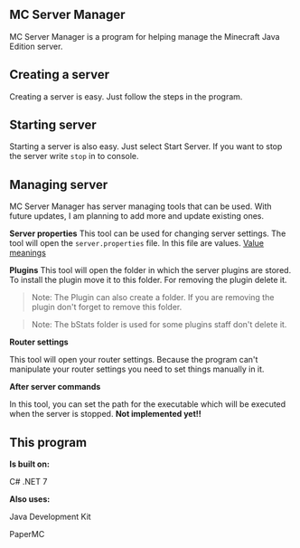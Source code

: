 ## MC Server Manager
MC Server Manager is a program for helping manage the Minecraft Java Edition server.

## Creating a server
Creating a server is easy. Just follow the steps in the program.

## Starting server
Starting a server is also easy. Just select Start Server. If you want to stop the server write `stop` in to console.

## Managing server
MC Server Manager has server managing tools that can be used. With future updates, I am planning to add more and update existing ones. 

**Server properties**
This tool can be used for changing server settings. The tool will open the `server.properties` file. In this file are values. 
[Value meanings](https://shockbyte.com/billing/knowledgebase/84/How-to-Configure-Your-Minecraft-Server-serverproperties.html)

**Plugins**
This tool will open the folder in which the server plugins are stored. To install the plugin move it to this folder. For removing the plugin delete it.

> Note: The Plugin can also create a folder. If you are removing the plugin don't forget to remove this folder.

> Note: The bStats folder is used for some plugins staff don't delete it.


**Router settings**

This tool will open your router settings. Because the program can't manipulate your router settings you need to set things manually in it.

**After server commands**

In this tool, you can set the path for the executable which will be executed when the server is stopped. **Not implemented yet!!**


## This program

**Is built on:**

C# .NET 7

**Also uses:**

Java Development Kit

PaperMC

